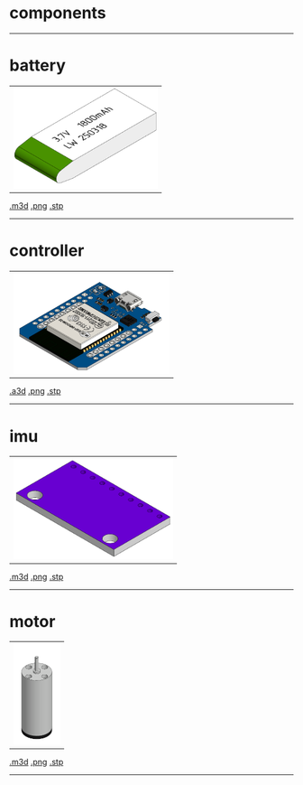 # components

---

# battery

<table>
<tr valign="top">
<td><img src="battery.png" height="180"></td>
</tr>
</table>

[.m3d](./"battery.m3d") [.png](./"battery.png") [.stp](./"battery.stp")

---

# controller

<table>
<tr valign="top">
<td><img src="controller.png" height="180"></td>
</tr>
</table>

[.a3d](./"controller.a3d") [.png](./"controller.png") [.stp](./"controller.stp")

---

# imu

<table>
<tr valign="top">
<td><img src="imu.png" height="180"></td>
</tr>
</table>

[.m3d](./"imu.m3d") [.png](./"imu.png") [.stp](./"imu.stp")

---

# motor

<table>
<tr valign="top">
<td><img src="motor.png" height="180"></td>
</tr>
</table>

[.m3d](./"motor.m3d") [.png](./"motor.png") [.stp](./"motor.stp")

---

